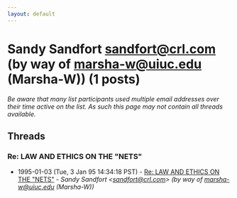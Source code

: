 ```yaml
---
layout: default
---
```


# Sandy Sandfort <sandfort@crl.com> (by way of marsha-w@uiuc.edu (Marsha-W)) (1 posts)

_Be aware that many list participants used multiple email addresses over their time active on the list. As such this page may not contain all threads available._

## Threads

### Re: LAW AND ETHICS ON THE "NETS"
+ 1995-01-03 (Tue, 3 Jan 95 14:34:18 PST) - [Re: LAW AND ETHICS ON THE "NETS"](/archive/1995/01/ca8a1f2955d3804e86f09053d0e800992ac738ed587a0983c1027c6d6d80b7ef) - _Sandy Sandfort \<sandfort@crl.com\> (by way of marsha-w@uiuc.edu (Marsha-W))_

